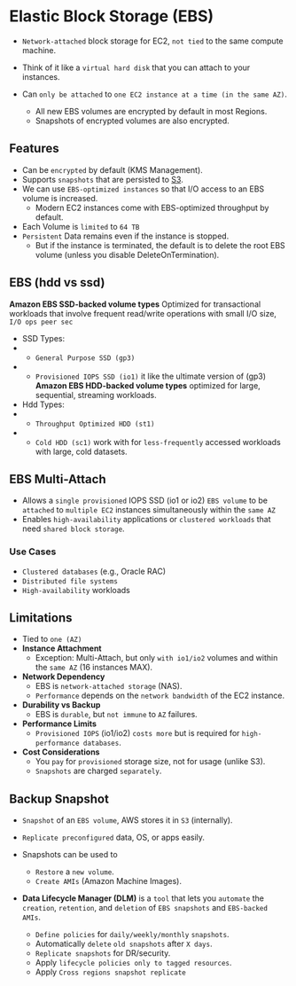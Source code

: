 # Elastic Block Storage (EBS)

* `Network-attached` block storage for EC2, `not tied` to the same compute machine.
* Think of it like a `virtual hard disk` that you can attach to your instances.

* Can `only be attached` to `one EC2 instance at a time (in the same AZ)`.
    * All new EBS volumes are encrypted by default in most Regions.
    * Snapshots of encrypted volumes are also encrypted.


## Features
* Can be `encrypted` by default (KMS Management).
* Supports `snapshots` that are persisted to [S3](../Storage/S3.md).
* We can use `EBS-optimized instances` so that I/O access to an EBS volume is increased.
    * Modern EC2 instances come with EBS-optimized throughput by default.
* Each Volume is `limited` to `64 TB`
* `Persistent` Data remains even if the instance is stopped.
    * But if the instance is terminated, the default is to delete the root EBS volume (unless you disable DeleteOnTermination).

## EBS (hdd vs ssd)
**Amazon EBS SSD-backed volume types**
Optimized for transactional workloads that involve frequent read/write operations with small I/O size, `I/O ops peer sec`
* SSD Types: 
* * `General Purpose SSD (gp3)`
* * `Provisioned IOPS SSD (io1)` it like the ultimate version of (gp3)
**Amazon EBS HDD-backed volume types**
optimized for large, sequential, streaming workloads.
* Hdd Types:
* * `Throughput Optimized HDD (st1)`
* * `Cold HDD (sc1)` work with for `less-frequently` accessed workloads with large, cold datasets.

## EBS Multi-Attach
* Allows a `single provisioned` IOPS SSD (io1 or io2) `EBS volume` to be `attached` to `multiple EC2` instances simultaneously within the `same AZ`
* Enables `high-availability` applications or `clustered workloads` that need `shared block storage`.

### Use Cases
* `Clustered databases` (e.g., Oracle RAC)
* `Distributed file systems`
* `High-availability` workloads

## Limitations
* Tied to `one (AZ)`
* **Instance Attachment**
    * Exception: Multi-Attach, but only `with io1/io2` volumes and within the `same AZ` (16 instances MAX).
* **Network Dependency**
    * EBS is `network-attached storage` (NAS).
    * `Performance` depends on the `network bandwidth` of the EC2 instance.
* **Durability vs Backup**
    * EBS is `durable`, but `not immune` to `AZ` failures.
* **Performance Limits**
    * `Provisioned IOPS` (io1/io2) `costs more` but is required for `high-performance databases`.
* **Cost Considerations**
    * You `pay` for `provisioned` storage size, not for usage (unlike S3).
    * `Snapshots` are charged `separately`.

## Backup Snapshot
* `Snapshot` of an `EBS volume`, AWS stores it in `S3` (internally).
* `Replicate preconfigured` data, OS, or apps easily.
* Snapshots can be used to
    * `Restore` a `new volume`.
    * `Create AMIs` (Amazon Machine Images).

* **Data Lifecycle Manager (DLM)** is a `tool` that lets you `automate` the `creation`, `retention`, and `deletion` of `EBS snapshots` and `EBS-backed AMIs`.
    * `Define policies` for `daily/weekly/monthly` `snapshots`.
    * Automatically `delete` `old snapshots` after `X days`.
    * `Replicate snapshots` for DR/security.
    * Apply `lifecycle policies only to tagged resources`.
    * Apply `Cross regions snapshot replicate`